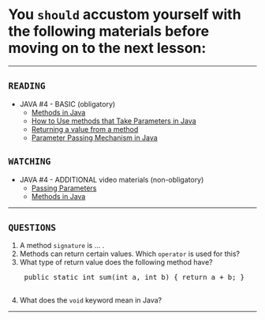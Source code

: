 # You `should` accustom yourself with the following materials before moving on to the next lesson:
---
## `READING`
- JAVA #4 - BASIC (obligatory)
    - [Methods in Java](https://www.geeksforgeeks.org/methods-in-java/)
    - [How to Use methods that Take Parameters in Java](https://www.dummies.com/programming/java/how-to-use-methodsthat-take-parameters-in-java)
    - [Returning a value from a method](https://docs.oracle.com/javase/tutorial/java/javaOO/returnvalue.html)
    - [Parameter Passing Mechanism in Java](https://www.baeldung.com/java-pass-by-valueor-pass-by-reference)
    
## `WATCHING`
- JAVA #4 - ADDITIONAL video materials (non-obligatory)
    - [Passing Parameters](https://www.youtube.com/watch?v=M64H5gYIto8)
    - [Methods in Java](https://youtu.be/yi0vT3M3gCE)
---

## `QUESTIONS`
1. A method `signature` is ... .
2. Methods can return certain values. Which `operator` is used for this?
3. What type of return value does the following method have?
    <pre>
    public static int sum(int a, int b) { return a + b; }
    </pre>
4. What does the `void` keyword mean in Java?
---

